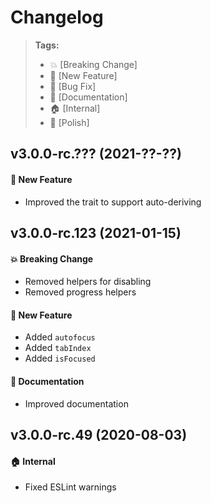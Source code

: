 Changelog
=========

> **Tags:**
> - :boom:       [Breaking Change]
> - :rocket:     [New Feature]
> - :bug:        [Bug Fix]
> - :memo:       [Documentation]
> - :house:      [Internal]
> - :nail_care:  [Polish]

## v3.0.0-rc.??? (2021-??-??)

#### :rocket: New Feature

* Improved the trait to support auto-deriving

## v3.0.0-rc.123 (2021-01-15)

#### :boom: Breaking Change

* Removed helpers for disabling
* Removed progress helpers

#### :rocket: New Feature

* Added `autofocus`
* Added `tabIndex`
* Added `isFocused`

#### :memo: Documentation

* Improved documentation

## v3.0.0-rc.49 (2020-08-03)

#### :house: Internal

* Fixed ESLint warnings
